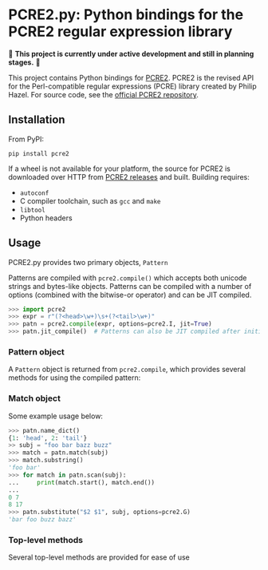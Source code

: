 # PCRE2.py: Python bindings for the PCRE2 regular expression library

:construction: **This project is currently under active development and still in planning stages.**  :construction:

This project contains Python bindings for [PCRE2](https://github.com/PCRE2Project/pcre2).
PCRE2 is the revised API for the Perl-compatible regular expressions (PCRE) library created by Philip Hazel.
For source code, see the [official PCRE2 repository](https://github.com/PCRE2Project/pcre2).

## Installation

From PyPI:
```
pip install pcre2
```

If a wheel is not available for your platform, the source for PCRE2 is downloaded over HTTP from [PCRE2 releases](https://github.com/PCRE2Project/pcre2/releases/) and built. Building requires:

* `autoconf`
* C compiler toolchain, such as `gcc` and `make`
* `libtool`
* Python headers

## Usage

PCRE2.py provides two primary objects, `Pattern` 

Patterns are compiled with `pcre2.compile()` which accepts both unicode strings and bytes-like objects.
Patterns can be compiled with a number of options (combined with the bitwise-or operator) and can be JIT compiled.

```python
>>> import pcre2
>>> expr = r"(?<head>\w+)\s+(?<tail>\w+)"
>>> patn = pcre2.compile(expr, options=pcre2.I, jit=True)
>>> patn.jit_compile()  # Patterns can also be JIT compiled after initialization.
```

### Pattern object

A `Pattern` object is returned from `pcre2.compile`, which provides several methods for using the compiled pattern:

### Match object

Some example usage below:
```python
>>> patn.name_dict()
{1: 'head', 2: 'tail'}
>> subj = "foo bar bazz buzz"
>>> match = patn.match(subj)
>>> match.substring()
'foo bar'
>>> for match in patn.scan(subj):
...     print(match.start(), match.end())
...
0 7
8 17
>>> patn.substitute("$2 $1", subj, options=pcre2.G)
'bar foo buzz bazz'
```

### Top-level methods

Several top-level methods are provided for ease of use



